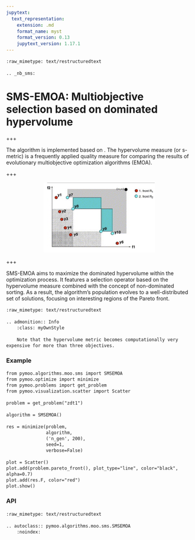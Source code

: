 ```yaml
---
jupytext:
  text_representation:
    extension: .md
    format_name: myst
    format_version: 0.13
    jupytext_version: 1.17.1
---
```


```{raw-cell}
:raw_mimetype: text/restructuredtext

.. _nb_sms:
```

# SMS-EMOA: Multiobjective selection based on dominated hypervolume

+++

The algorithm is implemented based on <cite data-cite="sms"></cite>. The hypervolume measure (or s-metric) is a frequently applied quality measure for comparing the results of evolutionary multiobjective optimization algorithms (EMOA). 

+++

<div style="text-align: center;">
    <img src="https://github.com/anyoptimization/pymoo-data/blob/main/docs/images/sms.png?raw=true" width="300">
</div>

+++

SMS-EMOA aims to maximize the dominated hypervolume within the optimization process. It features a selection operator based on the hypervolume measure combined with the concept of non-dominated sorting. As a result, the algorithm’s population evolves to a well-distributed set of solutions, focusing on interesting regions of the Pareto front. 

```{raw-cell}
:raw_mimetype: text/restructuredtext

.. admonition:: Info
    :class: myOwnStyle

    Note that the hypervolume metric becomes computationally very expensive for more than three objectives.
```

### Example

```{code-cell} ipython3
from pymoo.algorithms.moo.sms import SMSEMOA
from pymoo.optimize import minimize
from pymoo.problems import get_problem
from pymoo.visualization.scatter import Scatter

problem = get_problem("zdt1")

algorithm = SMSEMOA()

res = minimize(problem,
               algorithm,
               ('n_gen', 200),
               seed=1,
               verbose=False)

plot = Scatter()
plot.add(problem.pareto_front(), plot_type="line", color="black", alpha=0.7)
plot.add(res.F, color="red")
plot.show()
```

### API

```{raw-cell}
:raw_mimetype: text/restructuredtext

.. autoclass:: pymoo.algorithms.moo.sms.SMSEMOA
    :noindex:
```
